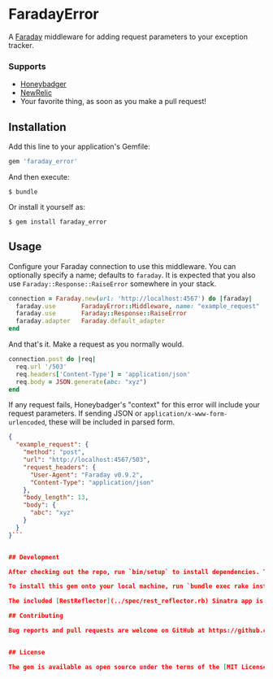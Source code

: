 # FaradayError

A [Faraday](https://github.com/lostisland/faraday) middleware for adding request parameters to your exception tracker.

### Supports
 - [Honeybadger](https://www.honeybadger.io/)
 - [NewRelic](http://newrelic.com/)
 - Your favorite thing, as soon as you make a pull request!

## Installation

Add this line to your application's Gemfile:

```ruby
gem 'faraday_error'
```

And then execute:

    $ bundle

Or install it yourself as:

    $ gem install faraday_error

## Usage

Configure your Faraday connection to use this middleware. You can optionally specify a name; defaults to `faraday`. It is expected that you also use `Faraday::Response::RaiseError` somewhere in your stack.
```ruby
connection = Faraday.new(url: 'http://localhost:4567') do |faraday|
  faraday.use       FaradayError::Middleware, name: "example_request"
  faraday.use       Faraday::Response::RaiseError
  faraday.adapter   Faraday.default_adapter
end
```

And that's it. Make a request as you normally would.
```ruby
connection.post do |req|
  req.url '/503'
  req.headers['Content-Type'] = 'application/json'
  req.body = JSON.generate(abc: "xyz")
end
```

If any request fails, Honeybadger's "context" for this error will include your request parameters. If sending JSON or `application/x-www-form-urlencoded`, these will be included in parsed form.
```json
{
  "example_request": {
    "method": "post",
    "url": "http://localhost:4567/503",
    "request_headers": {
      "User-Agent": "Faraday v0.9.2",
      "Content-Type": "application/json"
    },
    "body_length": 13,
    "body": {
      "abc": "xyz"
    }
  }
}```


## Development

After checking out the repo, run `bin/setup` to install dependencies. Then, run `rake spec` to run the tests. You can also run `bin/console` for an interactive prompt that will allow you to experiment.

To install this gem onto your local machine, run `bundle exec rake install`. To release a new version, update the version number in `version.rb`, and then run `bundle exec rake release`, which will create a git tag for the version, push git commits and tags, and push the `.gem` file to [rubygems.org](https://rubygems.org).

The included [RestReflector](../spec/rest_reflector.rb) Sinatra app is suitable for making requests that a guaranteed to fail in particlar ways.

## Contributing

Bug reports and pull requests are welcome on GitHub at https://github.com/jelder/faraday_error. This project is intended to be a safe, welcoming space for collaboration, and contributors are expected to adhere to the [Contributor Covenant](http://contributor-covenant.org) code of conduct.


## License

The gem is available as open source under the terms of the [MIT License](http://opensource.org/licenses/MIT).

